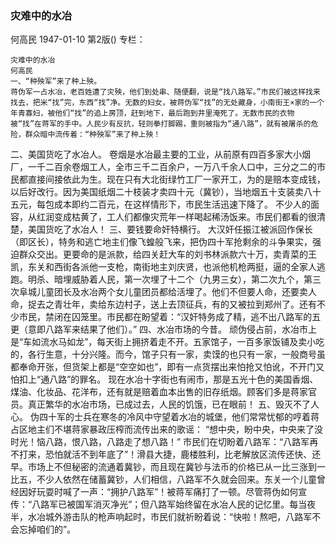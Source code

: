 ### 灾难中的水冶
何高民
1947-01-10
第2版()
专栏：

    灾难中的水冶
    何高民
    一、“种殃军”来了种上殃。
    蒋伪军一占水冶，老百姓遭了灾殃，他们到处串、随便翻，说是“找八路军。”市民们被这样找来找去，把米“找”完，东西“找”净。无数的妇女，被蒋伪军“找”的无处藏身，小南街王×家的一个年青寡妇，被他们“找”的追上房顶，赶到地下，最后跑到井里淹死了。无数市民的衣物被“找”在蒋军的手中。人民少有反抗，轻则拳打脚踢，重则被指为“通八路”，就有被屠杀的危险，群众暗中流传着：“种殃军”来了种上殃！
  二、美国货吃了水冶人。
    卷烟是水冶最主要的工业，从前原有四百多家大小烟厂，一千二百余卷烟工人，全市三千二百余户，一万八千余人口中，三分之二的市民都直接间接依此为生。现在只有大北街绿竹工厂一家开工，为的是赔本变成钱，以后好改行。因为美国纸烟二十枝装才卖四十元（冀钞），当地烟五十支装卖八十五元，每包成本即约二百元，在这样情形下，市民生活迅速下降了。
    不少人的面容，从红润变成枯黄了，工人们都像灾荒年一样喝起稀汤饭来。市民们都看的很清楚，美国货吃了水冶人！
  三、要钱要命奸特横行。
    大汉奸任振江被派回作保长（即区长），特务和逃亡地主们像飞蝗般飞来，把伪四十军抢剩余的斗争果实，强迫群众交出。更要命的是派款，给四关赶大车的刘书林派款六十万，卖青菜的王凯，东关和西街各派他一支枪，南街地主刘庆贤，也派他机枪两挺，逼的全家人逃跑。明杀、暗埋威胁着人民，第一次埋了十二个（九男三女），第二次九个，第三次阜城儿童团长及水冶两个女儿童团员都给活埋了。他们不但要人命，还要卖人命，捉去之青壮年，卖给东边村子，送上去顶征兵，有的又被拉到郑州了。还有不少市民，禁闭在囚笼里。市民都在盼望着：“汉奸特务成了精，逃不出八路军的五更（意即八路军来结果了他们）。”
  四、水冶市场的今昔。
    顽伪侵占前，水冶市上是“车如流水马如龙”，每天街上拥挤着走不开。五家馆子，一百多家饭铺及卖小吃的，各行生意，十分兴隆。而今，馆子只有一家，卖馍的也只有一家，一般商号虽都奉命开张，但货架上都是“空空如也”，即有一点货摆出来怕抢又怕讹，不开门又怕扣上“通八路”的罪名。
    现在水冶十字街也有闹市，那是五光十色的美国香烟、煤油、化妆品、花洋布，还有就是赔着血本出售的旧存纸烟。顾客们多是蒋家官员。真正繁华的水冶市场，已成过去，人民的饥饿，已在眼前！
  五、毁灭不了人心。
    伪四十军的士兵在寒冬的冷风中守望着水冶的城堡，他们常常忧郁的哼着蒋占区地主们不堪蒋家暴政压榨而流传出来的歌谣：
    “想中央，盼中央，中央来了没时光！恼八路，恨八路，八路走了想八路！”
    市民们在切盼着八路军：“八路军再不打来，恐怕就活不到年底了”！滑县大捷，鹿楼胜利，比老解放区流传还快、还早。市场上不但秘密的流通着冀钞，而且现在冀钞与法币的价格已从一比三涨到一比五，不少人依然在储蓄冀钞，人们相信，八路军不久就会回来。东关一个儿童曾经因好玩耍时喊了一声：“拥护八路军”！被蒋军痛打了一顿。尽管蒋伪如何宣传：“八路军已被国军消灭净光”；但八路军始终留在水冶人民的记忆里。每当夜半，水冶城外游击队的枪声响起时，市民们就祈盼着说：“快啦！熬吧，八路军不会忘掉咱们的”。
